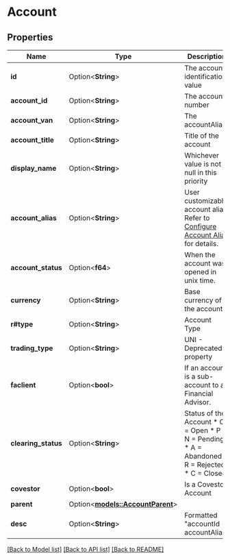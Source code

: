 # Account

## Properties

Name | Type | Description | Notes
------------ | ------------- | ------------- | -------------
**id** | Option<**String**> | The account identification value | [optional]
**account_id** | Option<**String**> | The account number | [optional]
**account_van** | Option<**String**> | The accountAlias | [optional]
**account_title** | Option<**String**> | Title of the account | [optional]
**display_name** | Option<**String**> | Whichever value is not null in this priority | [optional]
**account_alias** | Option<**String**> | User customizable account alias. Refer to [Configure Account Alias](https://guides.interactivebrokers.com/cp/cp.htm#am/settings/accountalias.htm) for details. | [optional]
**account_status** | Option<**f64**> | When the account was opened in unix time. | [optional]
**currency** | Option<**String**> | Base currency of the account. | [optional]
**r#type** | Option<**String**> | Account Type | [optional]
**trading_type** | Option<**String**> | UNI - Deprecated property | [optional]
**faclient** | Option<**bool**> | If an account is a sub-account to a Financial Advisor. | [optional]
**clearing_status** | Option<**String**> | Status of the Account   * O = Open   * P or N = Pending   * A = Abandoned   * R = Rejected   * C = Closed  | [optional]
**covestor** | Option<**bool**> | Is a Covestor Account | [optional]
**parent** | Option<[**models::AccountParent**](account_parent.md)> |  | [optional]
**desc** | Option<**String**> | Formatted \"accountId - accountAlias\" | [optional]

[[Back to Model list]](../README.md#documentation-for-models) [[Back to API list]](../README.md#documentation-for-api-endpoints) [[Back to README]](../README.md)


